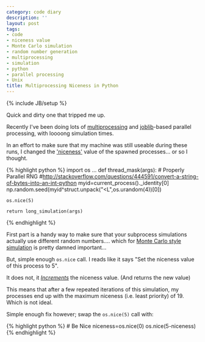 ```yaml
---
category: code diary
description: ''
layout: post
tags:
- code
- niceness value
- Monte Carlo simulation
- random number generation
- multiprocessing
- simulation
- python
- parallel processing
- Unix
title: Multiprocessing Niceness in Python
---
```


{% include JB/setup %}

Quick and dirty one that tripped me up.

Recently I've been doing lots of [multiprocessing](https://docs.python.org/2/library/multiprocessing.html) and [joblib](https://pythonhosted.org/joblib/)-based parallel processing, with loooong simulation times.

In an effort to make sure that my machine was still useable during these runs, I changed the ['niceness'](http://en.wikipedia.org/wiki/Nice_(Unix)) value of the spawned processes... or so I thought.

{% highlight python %}
import os
...
def thread_mask(args):
    # Properly Parallel RNG
    #http://stackoverflow.com/questions/444591/convert-a-string-of-bytes-into-an-int-python
    myid=current_process()._identity[0]
    np.random.seed(myid^struct.unpack("<L",os.urandom(4))[0])

    os.nice(5)

    return long_simulation(args)
{% endhighlight %}

First part is a handy way to make sure that your subprocess simulations actually use different random numbers.... which for [Monte Carlo style simulation](http://en.wikipedia.org/wiki/Monte_Carlo_method) is pretty damned important...

But, simple enough `os.nice` call. I reads like it says "Set the niceness value of this process to 5".

It does not, it _[Increments](https://docs.python.org/2/library/os.html#os.nice)_ the niceness value. (And returns the new value)

This means that after a few repeated iterations of this simulation, my processes end up with the maximum niceness (i.e. least priority) of 19. Which is not ideal.

Simple enough fix however; swap the `os.nice(5)` call with:

{% highlight python %}
    # Be Nice
    niceness=os.nice(0)
    os.nice(5-niceness)
{% endhighlight %}
